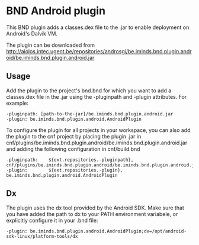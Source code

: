 BND Android plugin
==================

This BND plugin adds a classes.dex file to the .jar to enable deployment on Android's Dalvik VM.

The plugin can be downloaded from http://aiolos.intec.ugent.be/repositories/androsgi/be.iminds.bnd.plugin.android/be.iminds.bnd.plugin.android.jar

Usage
-----

Add the plugin to the project's bnd.bnd for which you want to add a classes.dex file in the .jar
using the -pluginpath and -plugin attributes. For example:

	-pluginpath: [path-to-the-jar]/be.iminds.bnd.plugin.android.jar
	-plugin: be.iminds.bnd.plugin.android.AndroidPlugin

To configure the plugin for all projects in your workspace, you can also add the plugin to the 
cnf project by placing the plugin .jar in cnf/plugins/be.iminds.bnd.plugin.android/be.iminds.bnd.plugin.android.jar
and adding the following configuration in cnf/build.bnd

	-pluginpath:	${ext.repositories.-pluginpath}, cnf/plugins/be.iminds.bnd.plugin.android/be.iminds.bnd.plugin.android.jar
	-plugin: 		${ext.repositories.-plugin}, be.iminds.bnd.plugin.android.AndroidPlugin


Dx
--

The plugin uses the dx tool provided by the Android SDK. Make sure that you have added the path to dx to your PATH
environment variabele, or explicitly configure it in your .bnd file:

	-plugin: be.iminds.bnd.plugin.android.AndroidPlugin;dx=/opt/android-sdk-linux/platform-tools/dx

